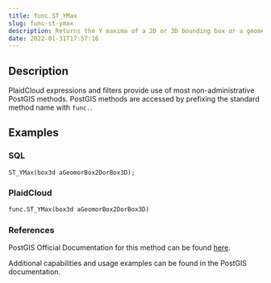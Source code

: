 ```yaml
---
title: func.ST_YMax
slug: func-st-ymax
description: Returns the Y maxima of a 2D or 3D bounding box or a geometry
date: 2022-01-31T17:57:16
---
```



## Description


PlaidCloud expressions and filters provide use of most non-administrative PostGIS methods. PostGIS methods are accessed by prefixing the standard method name with `func.`.



## Examples


### SQL



```
ST_YMax(box3d aGeomorBox2DorBox3D);
```

  



### PlaidCloud



```python
func.ST_YMax(box3d aGeomorBox2DorBox3D)
```

  



### References


PostGIS Official Documentation for this method can be found [here](https://postgis.net/docs/manual-3.1/ST_YMax.html).



Additional capabilities and usage examples can be found in the PostGIS documentation.

